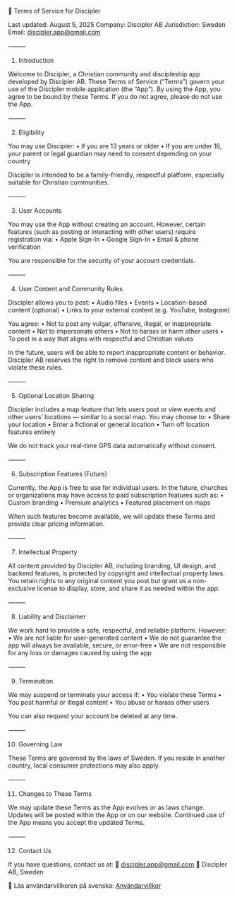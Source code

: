 📜 Terms of Service for Discipler

Last updated: August 5, 2025
Company: Discipler AB
Jurisdiction: Sweden
Email: discipler.app@gmail.com

⸻

1. Introduction

Welcome to Discipler, a Christian community and discipleship app developed by Discipler AB. These Terms of Service (“Terms”) govern your use of the Discipler mobile application (the “App”).
By using the App, you agree to be bound by these Terms. If you do not agree, please do not use the App.

⸻

2. Eligibility

You may use Discipler:
	•	If you are 13 years or older
	•	If you are under 16, your parent or legal guardian may need to consent depending on your country

Discipler is intended to be a family-friendly, respectful platform, especially suitable for Christian communities.

⸻

3. User Accounts

You may use the App without creating an account. However, certain features (such as posting or interacting with other users) require registration via:
	•	Apple Sign-In
	•	Google Sign-In
	•	Email & phone verification

You are responsible for the security of your account credentials.

⸻

4. User Content and Community Rules

Discipler allows you to post:
	•	Audio files
	•	Events
	•	Location-based content (optional)
	•	Links to your external content (e.g. YouTube, Instagram)

You agree:
	•	Not to post any vulgar, offensive, illegal, or inappropriate content
	•	Not to impersonate others
	•	Not to harass or harm other users
	•	To post in a way that aligns with respectful and Christian values

In the future, users will be able to report inappropriate content or behavior. Discipler AB reserves the right to remove content and block users who violate these rules.

⸻

5. Optional Location Sharing

Discipler includes a map feature that lets users post or view events and other users’ locations — similar to a social map.
You may choose to:
	•	Share your location
	•	Enter a fictional or general location
	•	Turn off location features entirely

We do not track your real-time GPS data automatically without consent.

⸻

6. Subscription Features (Future)

Currently, the App is free to use for individual users.
In the future, churches or organizations may have access to paid subscription features such as:
	•	Custom branding
	•	Premium analytics
	•	Featured placement on maps

When such features become available, we will update these Terms and provide clear pricing information.

⸻

7. Intellectual Property

All content provided by Discipler AB, including branding, UI design, and backend features, is protected by copyright and intellectual property laws.
You retain rights to any original content you post but grant us a non-exclusive license to display, store, and share it as needed within the app.

⸻

8. Liability and Disclaimer

We work hard to provide a safe, respectful, and reliable platform. However:
	•	We are not liable for user-generated content
	•	We do not guarantee the app will always be available, secure, or error-free
	•	We are not responsible for any loss or damages caused by using the app

⸻

9. Termination

We may suspend or terminate your access if:
	•	You violate these Terms
	•	You post harmful or illegal content
	•	You abuse or harass other users

You can also request your account be deleted at any time.

⸻

10. Governing Law

These Terms are governed by the laws of Sweden.
If you reside in another country, local consumer protections may also apply.

⸻

11. Changes to These Terms

We may update these Terms as the App evolves or as laws change. Updates will be posted within the App or on our website. Continued use of the App means you accept the updated Terms.

⸻

12. Contact Us

If you have questions, contact us at:
📧 discipler.app@gmail.com
📍 Discipler AB, Sweden

📄 Läs användarvillkoren på svenska: [Användarvillkor](Användarvillkor.md)
